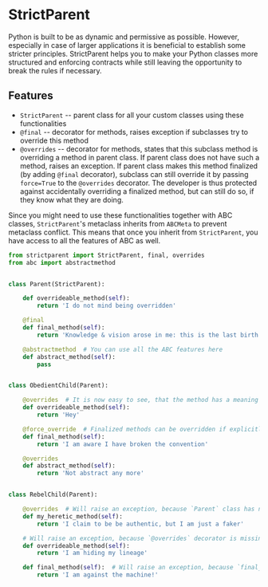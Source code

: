 # StrictParent

Python is built to be as dynamic and permissive as possible. However, especially in case of larger applications it is beneficial to establish some stricter principles. StrictParent helps you to make your Python classes more structured and enforcing contracts while still leaving the opportunity to break the rules if necessary.

## Features

- `StrictParent` -- parent class for all your custom classes using these functionalities
- `@final` -- decorator for methods, raises exception if subclasses try to override this method
- `@overrides` -- decorator for methods, states that this subclass method is overriding a method in parent class. If parent class does not have such a method, raises an exception. If parent class makes this method finalized (by adding `@final` decorator), subclass can still override it by passing `force=True` to the `@overrides` decorator. The developer is thus protected against accidentally overriding a finalized method, but can still do so, if they know what they are doing.

Since you might need to use these functionalities together with ABC classes, `StrictParent`'s metaclass inherits from `ABCMeta` to prevent metaclass conflict. This means that once you inherit from `StrictParent`, you have access to all the features of ABC as well.

```py
from strictparent import StrictParent, final, overrides
from abc import abstractmethod


class Parent(StrictParent):

    def overrideable_method(self):
        return 'I do not mind being overridden'

    @final
    def final_method(self):
        return 'Knowledge & vision arose in me: this is the last birth. There is now no further becoming.'

    @abstractmethod  # You can use all the ABC features here
    def abstract_method(self):
        pass


class ObedientChild(Parent):

    @overrides  # It is now easy to see, that the method has a meaning in the `Parent` class
    def overrideable_method(self):
        return 'Hey'

    @force_override  # Finalized methods can be overridden if explicitly stated
    def final_method(self):
        return 'I am aware I have broken the convention'

    @overrides
    def abstract_method(self):
        return 'Not abstract any more'


class RebelChild(Parent):

    @overrides  # Will raise an exception, because `Parent` class has no such method
    def my_heretic_method(self):
        return 'I claim to be be authentic, but I am just a faker'

    # Will raise an exception, because `@overrides` decorator is missing
    def overrideable_method(self):
        return 'I am hiding my lineage'

    def final_method(self):  # Will raise an exception, because `final_method` has been finalized in `Parent` class
        return 'I am against the machine!'

```
